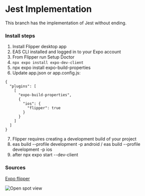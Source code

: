 # Jest Implementation

This branch has the implementation of Jest without ending.

### Install steps

1. Install Flipper desktop app
2. EAS CLI installed and logged in to your Expo account
3. From Flipper run Setup Doctor
4. ```npx expo install expo-dev-client```
5. npx expo install expo-build-properties
6. Update app.json or app.config.js:

```
{
  "plugins": [
    [
      "expo-build-properties",
      {
        "ios": {
          "flipper": true
        }
      }
    ]
  ]
}
```

7. Flipper requires creating a development build of your project
8. eas build --profile development -p android / eas build --profile development -p ios
9. after npx expo start --dev-client

### Sources
[Expo flipper](https://docs.expo.dev/guides/using-flipper/)

![Open spot view](https://github.com/gabalfa/open-spot-expo/blob/feature/flipperImplementation/previews/IMG-FLIPPER.png?raw=true)
